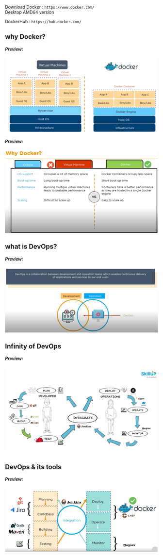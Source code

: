 Download Docker : `https://www.docker.com/`  
Desktop AMD64 version  

DockerHub : `https://hub.docker.com/`  
## why Docker?  
##### Preview:  
![](../Z_Photos/019.png)  
##### Preview:  
![](../Z_Photos/020.png)  

## what is DevOps?  
##### Preview:  
![](../Z_Photos/021.png)  
## Infinity of DevOps  
##### Preview:  
![](../Z_Photos/022.png)  
## DevOps & its tools  
##### Preview:  
![](../Z_Photos/023.png)  
